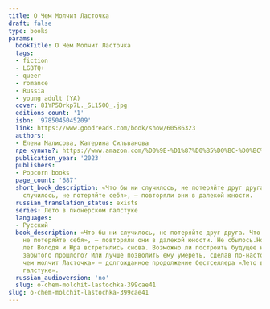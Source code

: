 ```yaml
---
title: О Чем Молчит Ласточка
draft: false
type: books
params:
  bookTitle: О Чем Молчит Ласточка
  tags:
  - fiction
  - LGBTQ+
  - queer
  - romance
  - Russia
  - young adult (YA)
  cover: 81YP50rkp7L._SL1500_.jpg
  editions count: '1'
  isbn: '9785045045209'
  link: https://www.goodreads.com/book/show/60586323
  authors:
  - Елена Малисова, Катерина Сильванова
  где купить?: https://www.amazon.com/%D0%9E-%D1%87%D0%B5%D0%BC-%D0%BC%D0%BE%D0%BB%D1%87%D0%B8%D1%82-%D0%BB%D0%B0%D1%81%D1%82%D0%BE%D1%87%D0%BA%D0%B0-Russian-ebook/dp/B0C4F2NRPS
  publication_year: '2023'
  publishers:
  - Popcorn books
  page_count: '687'
  short_book_description: «Что бы ни случилось, не потеряйте друг друга. Что бы ни
    случилось, не потеряйте себя», — повторяли они в далекой юности.
  russian_translation_status: exists
  series: Лето в пионерском галстуке
  languages:
  - Русский
  book_description: «Что бы ни случилось, не потеряйте друг друга. Что бы ни случилось,
    не потеряйте себя», — повторяли они в далекой юности. Не сбылось.Но спустя двадцать
    лет Володя и Юра встретились снова. Возможно ли построить будущее на руинах давно
    забытого прошлого? Или лучше позволить ему умереть, сделав по-настоящему ценным?..«О
    чем молчит Ласточка» — долгожданное продолжение бестселлера «Лето в пионерском
    галстуке».
  russian_audioversion: 'no'
  slug: o-chem-molchit-lastochka-399cae41
slug: o-chem-molchit-lastochka-399cae41
---
```


